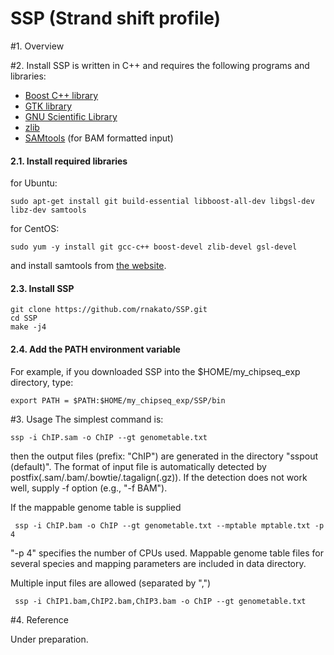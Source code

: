 # SSP (Strand shift profile)

#1. Overview

#2. Install
SSP is written in C++ and requires the following programs and libraries:
* [Boost C++ library](http://www.boost.org/)
* [GTK library](http://www.gtk.org/)
* [GNU Scientific Library](http://www.gnu.org/software/gsl/)
* [zlib](http://www.zlib.net/)
* [SAMtools](http://samtools.sourceforge.net/) (for BAM formatted input)

#### 2.1. Install required libraries
for Ubuntu:

    sudo apt-get install git build-essential libboost-all-dev libgsl-dev libz-dev samtools
 
for CentOS:

    sudo yum -y install git gcc-c++ boost-devel zlib-devel gsl-devel
and install samtools from [the website](http://samtools.sourceforge.net/).

#### 2.3. Install SSP
    git clone https://github.com/rnakato/SSP.git
    cd SSP
    make -j4
    

#### 2.4. Add the PATH environment variable
For example, if you downloaded SSP into the $HOME/my_chipseq_exp directory, type:

    export PATH = $PATH:$HOME/my_chipseq_exp/SSP/bin

#3. Usage
The simplest command is:

    ssp -i ChIP.sam -o ChIP --gt genometable.txt
then the output files (prefix: "ChIP") are generated in the directory "sspout (default)".
The format of input file is automatically detected by postfix(.sam/.bam/.bowtie/.tagalign(.gz)). If the detection does not work well, supply -f option (e.g., "-f BAM").

If the mappable genome table is supplied

     ssp -i ChIP.bam -o ChIP --gt genometable.txt --mptable mptable.txt -p 4
"-p 4" specifies the number of CPUs used. Mappable genome table files for several species and mapping parameters are included in data directory.


Multiple input files are allowed (separated by ",")

     ssp -i ChIP1.bam,ChIP2.bam,ChIP3.bam -o ChIP --gt genometable.txt 


#4. Reference

Under preparation.
